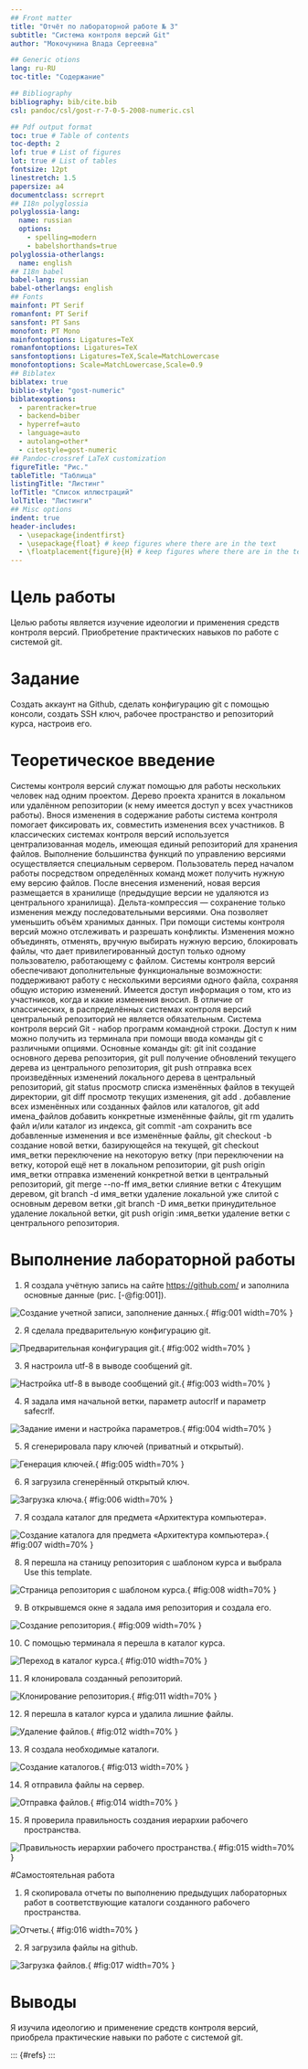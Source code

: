 ```yaml
---
## Front matter
title: "Отчёт по лабораторной работе № 3"
subtitle: "Система контроля версий Git"
author: "Мокочунина Влада Сергеевна"

## Generic otions
lang: ru-RU
toc-title: "Содержание"

## Bibliography
bibliography: bib/cite.bib
csl: pandoc/csl/gost-r-7-0-5-2008-numeric.csl

## Pdf output format
toc: true # Table of contents
toc-depth: 2
lof: true # List of figures
lot: true # List of tables
fontsize: 12pt
linestretch: 1.5
papersize: a4
documentclass: scrreprt
## I18n polyglossia
polyglossia-lang:
  name: russian
  options:
	- spelling=modern
	- babelshorthands=true
polyglossia-otherlangs:
  name: english
## I18n babel
babel-lang: russian
babel-otherlangs: english
## Fonts
mainfont: PT Serif
romanfont: PT Serif
sansfont: PT Sans
monofont: PT Mono
mainfontoptions: Ligatures=TeX
romanfontoptions: Ligatures=TeX
sansfontoptions: Ligatures=TeX,Scale=MatchLowercase
monofontoptions: Scale=MatchLowercase,Scale=0.9
## Biblatex
biblatex: true
biblio-style: "gost-numeric"
biblatexoptions:
  - parentracker=true
  - backend=biber
  - hyperref=auto
  - language=auto
  - autolang=other*
  - citestyle=gost-numeric
## Pandoc-crossref LaTeX customization
figureTitle: "Рис."
tableTitle: "Таблица"
listingTitle: "Листинг"
lofTitle: "Список иллюстраций"
lolTitle: "Листинги"
## Misc options
indent: true
header-includes:
  - \usepackage{indentfirst}
  - \usepackage{float} # keep figures where there are in the text
  - \floatplacement{figure}{H} # keep figures where there are in the text
---
```


# Цель работы

Целью работы является изучение идеологии и применения средств
контроля версий. Приобретение практических навыков по работе с системой
git.

# Задание

Создать аккаунт на Github, сделать конфигурацию git с помощью
консоли, создать SSH ключ, рабочее пространство и репозиторий курса,
настроив его.

# Теоретическое введение

Системы контроля версий служат помощью для работы нескольких
человек над одним проектом. Дерево проекта хранится в локальном или
удалённом репозитории (к нему имеется доступ у всех участников работы).
Внося изменения в содержание работы система контроля помогает
фиксировать их, совместить изменения всех участников. В классических
системах контроля версий используется централизованная модель, имеющая
единый репозиторий для хранения файлов. Выполнение большинства
функций по управлению версиями осуществляется специальным сервером.
Пользователь перед началом работы посредством определённых команд
может получить нужную ему версию файлов. После внесения изменений,
новая версия размещается в хранилище (предыдущие версии не удаляются из
центрального хранилища). Дельта-компрессия — сохранение только
изменения между последовательными версиями. Она позволяет уменьшить
объём хранимых данных. При помощи системы контроля версий можно
отслеживать и разрешать конфликты. Изменения можно объединять,
отменять, вручную выбирать нужную версию, блокировать файлы, что дает
привилегированный доступ только одному пользователю, работающему с
файлом. Системы контроля версий обеспечивают дополнительные
функциональные возможности: поддерживают работу с несколькими
версиями одного файла, сохраняя общую историю изменений. Имеется
доступ информация о том, кто из участников, когда и какие изменения
вносил. В отличие от классических, в распределённых системах контроля
версий центральный репозиторий не является обязательным. Система
контроля версий Git - набор программ командной строки. Доступ к ним
можно получить из терминала при помощи ввода команды git с различными
опциями.
Основные команды git: git init создание основного дерева репозитория,
git pull получение обновлений текущего дерева из центрального репозитория,
git push отправка всех произведённых изменений локального дерева в
центральный репозиторий, git status просмотр списка изменённых файлов в
текущей директории, git diff просмотр текущих изменения, git add .
добавление всех изменённых или созданных файлов или каталогов, git add
имена_файлов добавить конкретные изменённые файлы, git rm удалить файл
и/или каталог из индекса, git commit -am сохранить все добавленные
изменения и все изменённые файлы, git checkout -b создание новой ветки,
базирующейся на текущей, git checkout имя_ветки переключение на
некоторую ветку (при переключении на ветку, которой ещё нет в локальном
репозитории, git push origin имя_ветки отправка изменений конкретной ветки
в центральный репозиторий, git merge --no-ff имя_ветки слияние ветки с
4текущим деревом, git branch -d имя_ветки удаление локальной уже слитой с
основным деревом ветки ,git branch -D имя_ветки принудительное удаление
локальной ветки, git push origin :имя_ветки удаление ветки с центрального
репозитория.

# Выполнение лабораторной работы

1. Я создала учётную запись на сайте https://github.com/ и заполнила
основные данные (рис. [-@fig:001]).

![Создание учетной записи, заполнение данных.](image/12.png){ #fig:001 width=70% }

2. Я сделала предварительную конфигурацию git.

![Предварительная конфигурация git.](image/2826.png){ #fig:002 width=70% }

3. Я настроила utf-8 в выводе сообщений git.

![Настройка utf-8 в выводе сообщений git.](image/2849.png){ #fig:003 width=70% }

4. Я задала имя начальной ветки, параметр autocrlf и параметр safecrlf.

![Задание имени и настройка параметров.](image/2910.png){ #fig:004 width=70% }

5. Я сгенерировала пару ключей (приватный и открытый).

![Генерация ключей.](image/2927.png){ #fig:005 width=70% }


6. Я загрузила сгенерённый открытый ключ.

![Загрузка ключа.](image/2950.png){ #fig:006 width=70% }


7. Я создала каталог для предмета «Архитектура компьютера».

![Создание каталога для предмета «Архитектура компьютера».](image/3058.png){ #fig:007 width=70% }

8. Я перешла на станицу репозитория с шаблоном курса и выбрала Use this template.

![Страница репозитория с шаблоном курса.](image/3107.png){ #fig:008 width=70% }

9. В открывшемся окне я задала имя репозитория и создала его.

![Создание репозитория.](image/3116.png){ #fig:009 width=70% }

10. С помощью терминала я перешла в каталог курса.

![Переход в каталог курса.](image/3125.png){ #fig:010 width=70% }

11. Я клонировала созданный репозиторий.

![Клонирование репозитория.](image/3137.png){ #fig:011 width=70% }


12. Я перешла в каталог курса и удалила лишние файлы.

![Удаление файлов.](image/3159.png){ #fig:012 width=70% }

13. Я создала необходимые каталоги.

![Создание каталогов.](image/3206.png){ #fig:013 width=70% }

14. Я отправила файлы на сервер.

![Отправка файлов.](image/3215.png){ #fig:014 width=70% }


15. Я проверила правильность создания иерархии рабочего
пространства.

![Правильность иерархии рабочего пространства.](image/3243.png){ #fig:015 width=70% }

#Самостоятельная работа

1. Я скопировала отчеты по выполнению предыдущих лабораторных работ в соответствующие каталоги созданного рабочего пространства.

![Отчеты.](image/3259.png){ #fig:016 width=70% }

2. Я загрузила файлы на github.

![Загрузка файлов.](image/3309.png){ #fig:017 width=70% }


# Выводы

Я изучила идеологию и применение средств контроля версий, приобрела
практические навыки по работе с системой git.

::: {#refs}
:::
